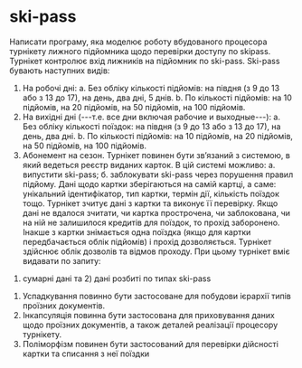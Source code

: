 # ski-pass
Написати програму, яка моделює роботу вбудованого процесора турнікету лижного підйомника щодо перевірки доступу по skipass.
 Турнікет контролює вхід лижників на підйомник по ski-pass. Ski-pass бувають наступних видів:
 1. На робочі дні:
 a. Без обліку кількості підйомів: на півдня (з 9 до 13 або з 13 до 17), на день, два дні, 5 днів.
 b. По кількості підйомів: на 10 підйомів, на 20 підйомів, на 50 підйомів, на 100 підйомів.
 2. На вихідні дні (---т.е. все дни включая рабочие и выходные---):
 a. Без обліку кількості поїздок: на півдня (з 9 до 13 або з 13 до 17), на день, два дні.
 b. По кількості підйомів: на 10 підйомів, на 20 підйомів, на 50 підйомів, на 100 підйомів.
 3. Абонемент на сезон.
 Турнікет повинен бути зв’язаний з системою, в який ведеться реєстр виданих карток. В цій системі можливо:
 а. випустити ski-pass;
 б. заблокувати ski-pass через порушення правил підйому.
 Дані щодо картки зберігаються на самій картці, а саме: унікальний ідентифікатор, тип картки, термін дії, кількість поїздок тощо.
 Турнікет зчитує дані з картки та виконує її перевірку. Якщо дані не вдалося зчитати, чи картка прострочена, чи заблокована, чи на ній не
 залишилося кредитів для поїздок, то прохід заборонено. Інакше з картки знімається одна поїздка (якщо для картки передбачається облік підйомів) і
 прохід дозволяється.
 Турнікет здійснює облік дозволів та відмов проходу. При цьому турнікет вміє видавати по запиту:
 1) сумарні дані та 2) дані розбиті по типах ski-pass
 

 1. Успадкування повинно бути застосоване для побудови ієрархії типів проїзних документів.
 2. Інкапсуляція повинна бути застосована для приховування даних щодо проїзних документів, а також деталей реалізації процесору турнікету.
 3. Поліморфізм повинен бути застосований для перевірки дійсності картки та списання з неї поїздки
